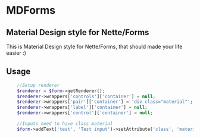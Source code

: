 # MDForms

## Material Design style for Nette/Forms

This is Material Design style for Nette/Forms, that should made your life easier :)

## Usage

```php
    //Setup renderer
    $renderer = $form->getRenderer();
    $renderer->wrappers['controls']['container'] = null;
    $renderer->wrappers['pair']['container'] = 'div class="material"';
    $renderer->wrappers['label']['container'] = null;
    $renderer->wrappers['control']['container'] = null;

    //Inputs need to have class material
    $form->addText('test', 'Test input')->setAttribute('class', 'material');
```